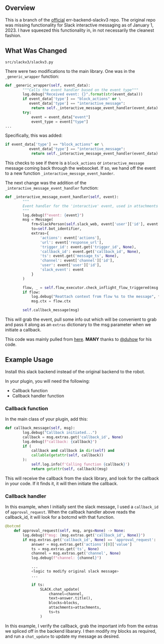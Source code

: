 ## Overview

This is a branch of the [official](https://github.com/errbotio/err-backend-slackv3) err-backend-slackv3 repo. The original repo was missing functionality for Slack interactive messaging as of January 1, 2023. I have squeezed this functionality in, in not necessarily the cleanest fashion.

## What Was Changed

`src/slackv3/slackv3.py`

There were two modifications to the main library. One was in the `_generic_wrapper` function:

```python
def _generic_wrapper(self, event_data):
        """Calls the event handler based on the event type"""
        log.debug("Received event: {}".format(str(event_data)))
        if event_data['type'] == "block_actions" or \
           event_data['type'] == "interactive_message":
            return self._interactive_message_event_handler(event_data)
        try:
            event = event_data["event"]
            event_type = event["type"]
...
```

Specifically, this was added:

```python
if event_data['type'] == "block_actions" or \
           event_data['type'] == "interactive_message":
            return self._interactive_message_event_handler(event_data)
```

This checks to see if there is a `block_actions` or `interactive_message` message coming back through the websocket. If so, we hand off the event to a new function `_interactive_messsge_event_hander`.

The next change was the addition of the `_interactive_message_event_handler` function:

```python
def _interactive_message_event_handler(self, event):
        """
        Event handler for the 'interactive' event, used in attachments / buttons.
        """
        log.debug(f"event: {event}")
        msg = Message(
            frm=SlackPerson(self.slack_web, event['user']['id'], event['channel']['id']),
            to=self.bot_identifier,
            extras={
                'actions': event['actions'],
                'url': event['response_url'],
                'trigger_id': event.get('trigger_id', None),
                'callback_id': event.get('callback_id', None),
                'ts': event.get('message_ts', None),
                'channel': event['channel']['id'],
                'user': event['user']['id'],
                'slack_event': event
            }
        )

        flow, _ = self.flow_executor.check_inflight_flow_triggered(msg.extras['callback_id'], msg.frm)
        if flow:
            log.debug("Reattach context from flow %s to the message", flow._root.name)
            msg.ctx = flow.ctx

        self.callback_message(msg)
```

This will grab the event, pull some info out which will be convenient to grab and pass it along as an `extras` dictionary to the msg parameter when we initiate a callback. 

This code was mainly pulled from [here](https://github.com/errbotio/err-backend-slackv3/issues/40#issuecomment-742750196). **MANY** thanks to [@duhow](https://github.com/duhow) for his code. 

## Example Usage

Install this slack backend instead of the original backend to the robot. 

In your plugin, you will need the following:
- Callback function
- Callback handler function

### Callback function

In the main class of your plugin, add this:

```python
def callback_message(self, msg):
        log.debug("Callback initiated...")
        callback = msg.extras.get('callback_id', None)
        log.debug(f"callback: {callback}")
        if (
            callback and callback in dir(self) and
            callable(getattr(self, callback))
        ):
            self.log.info(f'Calling function {callback}')
            return getattr(self, callback)(msg)
```

This will receive the callback from the slack library, and look for the callback in your code. If it finds it, it will then initiate the callback.

### Callback handler

In this example, when I initially sent the slack message, I used a `callback_id` of `approval_request`. When the callback handler above reads the callback_id, it will look for a botcmd with that function. 

```python
@botcmd
    def approval_request(self, msg, args=None) -> None:
        log.debug(f"msg: {msg.extras.get('callback_id', None)}")
        if msg.extras.get('callback_id', None) == 'approval_request':
            answer = msg.extras.get('actions')[0]['value']
            ts = msg.extras.get('ts', None)
            channel = msg.extras.get('channel', None)
            log.debug(f"channel: {channel}")

            ...
            <logic to modify original slack message>
            ...

            if ts:
                SLACK.chat_update(
                    channel=channel,
                    text=answer.title(),
                    blocks=blocks,
                    attachments=attachments,
                    ts=ts
                )
```

In this example, I verify the callback, grab the important info from the extras we spliced off in the backend libarary. I then modify my blocks as required, and run a `chat_update` to update my message as desired.

